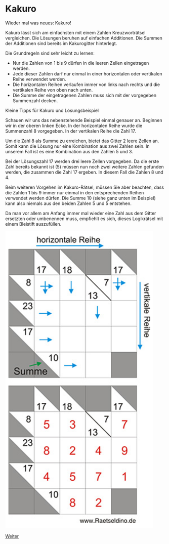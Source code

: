 Kakuro
======

Wieder mal was neues: Kakuro!

Kakuro lässt sich am einfachsten mit einem Zahlen
Kreuzworträtsel vergleichen. Die Lösungen beruhen auf
einfachen Additionen. Die Summen der Additionen sind
bereits im Kakurogitter hinterlegt.

Die Grundregeln sind sehr leicht zu lernen:

- Nur die Zahlen von 1 bis 9 dürfen in die leeren Zellen eingetragen werden.
- Jede dieser Zahlen darf nur einmal in einer horizontalen oder vertikalen Reihe verwendet werden.
- Die horizontalen Reihen verlaufen immer von links nach rechts und die vertikalen Reihe von oben nach unten.
- Die Summe der eingetragenen Zahlen muss sich mit der vorgegeben Summenzahl decken.

Kleine Tipps für Kakuro und Lösungsbeispiel

Schauen wir uns das nebenstehende Beispiel einmal genauer an. Beginnen wir in der oberen
linken Ecke. In der horizontalen Reihe wurde die Summenzahl 8 vorgegeben. In der vertikalen
Reihe die Zahl 17.

Um die Zahl 8 als Summe zu erreichen, bietet das Gitter 2 leere Zellen an. Somit kann die Lösung
nur eine Kombination aus zwei Zahlen sein. In unserem Fall ist es eine Kombination aus den
Zahlen 5 und 3.

Bei der Lösungszahl 17 werden drei leere Zellen vorgegeben. Da die erste Zahl bereits bekannt ist
(5) müssen nun noch zwei weitere Zahlen gefunden werden, die zusammen die Zahl 17 ergeben.
In diesem Fall die Zahlen 8 und 4.

Beim weiteren Vorgehen im Kakuro-Rätsel, müssen Sie aber beachten, dass die Zahlen 1 bis 9
immer nur einmal in den entsprechenden Reihen verwendet werden dürfen. Die Summe 10
(siehe ganz unten im Beispiel) kann also niemals aus den beiden Zahlen 5 und 5 entstehen.

Da man vor allem am Anfang immer mal wieder eine Zahl aus dem Gitter ersetzten oder
umbenennen muss, empfiehlt es sich, dieses Logikrätsel mit einem Bleistift auszufüllen.

![Beispiel](kakuro-beispiel.png)

<a href="/index.html#08-4711.md">Weiter</a>

